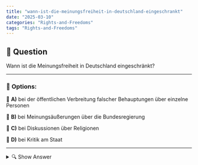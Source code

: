 ```yaml
---
title: "wann-ist-die-meinungsfreiheit-in-deutschland-eingeschrankt"
date: "2025-03-10"
categories: "Rights-and-Freedoms"
tags: "Rights-and-Freedoms"
---
```


## 📌 **Question**

Wann ist die Meinungsfreiheit in Deutschland eingeschränkt?



---

### 📝 **Options:**

🔘 **A)** bei der öffentlichen Verbreitung falscher Behauptungen über einzelne Personen

🔘 **B)** bei Meinungsäußerungen über die Bundesregierung

🔘 **C)** bei Diskussionen über Religionen

🔘 **D)** bei Kritik am Staat

---

<details>
  <summary>🔍 Show Answer</summary>

  <p>
💡  <b>Correct Answer:</b>  a
  </p>
  <p>
    📖<b>Explanation:</b>
    In Deutschland ist die Meinungsfreiheit durch das Grundgesetz geschützt, jedoch gibt es gesetzliche Grenzen, um Persönlichkeitsrechte und den öffentlichen Frieden zu schützen. Beispielsweise ist die Verbreitung falscher Behauptungen über Personen strafbar (§ 186 StGB). Auch Volksverhetzung, Beleidigungen oder die Leugnung des Holocaust sind eingeschränkt. Kritik am Staat und an der Regierung ist grundsätzlich erlaubt, solange sie nicht zu Gewalt aufruft oder verfassungsfeindlich ist. Diskussionen über Religionen sind erlaubt, solange sie nicht diskriminierend oder hetzerisch sind. Diese Einschränkungen dienen dem Schutz der demokratischen Ordnung und der Rechte anderer.
  </p>
</details>
